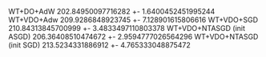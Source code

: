 WT+DO+AdW 202.84950097716282 +- 1.6400452451995244
WT+VDO+Adw 209.9286848923745 +- 7.128901615806616
WT+VDO+SGD 210.84313845700999 +- 3.4833497110803378
WT+VDO+NTASGD (init ASGD) 206.36408510474672 +- 2.9594777026564296
WT+VDO+NTASGD (init SGD) 213.5234331886912 +- 4.765333048875472